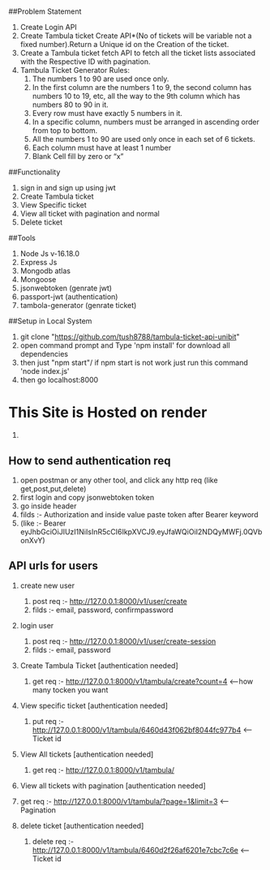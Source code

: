 # 
 
##Problem Statement 
1. Create Login API
2. Create Tambula ticket Create API*(No of tickets will be variable not a fixed number).Return a Unique id on the   Creation of the ticket.
3. Create a Tambula ticket fetch API to fetch all the ticket lists associated with the Respective ID with pagination.
4. Tambula Ticket Generator Rules:
    1. The numbers 1 to 90 are used once only.
    2. In the first column are the numbers 1 to 9, the second column has numbers 10 to 19, etc, all the way to the 9th column which has numbers 80 to 90 in it.
    3. Every row must have exactly 5 numbers in it.
    4. In a specific column, numbers must be arranged in ascending order from top to bottom.
    5. All the numbers 1 to 90 are used only once in each set of 6 tickets.
    6. Each column must have at least 1 number
    7. Blank Cell fill by zero or “x”


##Functionality 

1. sign in and sign up using jwt
2. Create Tambula ticket
3. View Specific ticket
4. View all ticket with pagination and normal
5. Delete ticket

##Tools
1. Node Js v-16.18.0
2. Express Js
3. Mongodb atlas
4. Mongoose
5. jsonwebtoken (genrate jwt)
6. passport-jwt (authentication)
7. tambola-generator (genrate ticket)


##Setup in Local System

1. git clone "https://github.com/tush8788/tambula-ticket-api-unibit"
2. open command prompt and Type 'npm install' for download all dependencies
3. then just "npm start"/ if npm start is not work just run this command 'node index.js'
4. then go localhost:8000

# This Site is Hosted on render 
1. 


## How to send authentication req
1. open postman or any other tool, and click any http req (like get,post,put,delete)
2. first login and copy jsonwebtoken token
3. go inside header 
4. filds :- Authorization and inside value paste token after Bearer keyword 
5. (like :- Bearer eyJhbGciOiJIUzI1NiIsInR5cCI6IkpXVCJ9.eyJfaWQiOiI2NDQyMWFj.0QVbonXvY) 


## API urls for users 
1. create new user
    1. post req :- http://127.0.0.1:8000/v1/user/create
    2. filds :- email, password, confirmpassword

2. login user
    1. post req :- http://127.0.0.1:8000/v1/user/create-session
    2. filds :- email, password

3. Create Tambula Ticket [authentication needed]
    1. get req :- http://127.0.0.1:8000/v1/tambula/create?count=4 <--how many tocken you want
    
4. View specific ticket [authentication needed]
    1. put req :-http://127.0.0.1:8000/v1/tambula/6460d43f062bf8044fc977b4 <-- Ticket id

5. View All tickets [authentication needed]
    1. get req :- http://127.0.0.1:8000/v1/tambula/
    

6. View all tickets with pagination [authentication needed]
  2. get req :- http://127.0.0.1:8000/v1/tambula/?page=1&limit=3 <-- Pagination

8. delete ticket [authentication needed]
    1. delete req :- http://127.0.0.1:8000/v1/tambula/6460d2f26af6201e7cbc7c6e <--Ticket id</b>